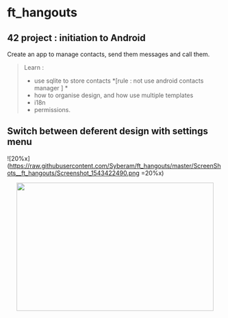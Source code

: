 # ft_hangouts
## 42 project : initiation to Android
Create an app to manage contacts, send them messages and call them.
> Learn :
> - use sqlite to store contacts *[rule : not use android contacts manager ] *
> - how to organise design, and how use multiple templates
> - i18n
> - permissions.

## Switch between deferent design with settings menu

![20%x] (<https://raw.githubusercontent.com/Syberam/ft_hangouts/master/ScreenShots__ft_hangouts/Screenshot_1543422490.png> =20%x)


<p align="center">
  <img width="460" height="300" src="https://raw.githubusercontent.com/Syberam/ft_hangouts/master/ScreenShots__ft_hangouts/Screenshot_1543422490.png/460/300">
</p>

